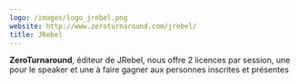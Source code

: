 ```yaml
---
logo: /images/logo_jrebel.png
website: http://www.zeroturnaround.com/jrebel/
title: JRebel
---
```


**ZeroTurnaround**, éditeur de JRebel, nous offre 2 licences par session, une pour le speaker et une à faire gagner aux personnes inscrites et présentes
